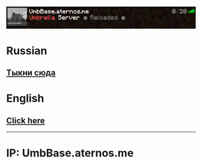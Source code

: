 ![Alt](https://github.com/ChA0S-f4me/Umbrella-Server/blob/main/logo.png)
# Russian
## [Тыкни сюда](https://github.com/ChA0S-f4me/Umbrella-Server/blob/main/ru.md)

# English

## [Click here](https://github.com/ChA0S-f4me/Umbrella-Server/blob/main/en.md)

___

# IP: **UmbBase.aternos.me**